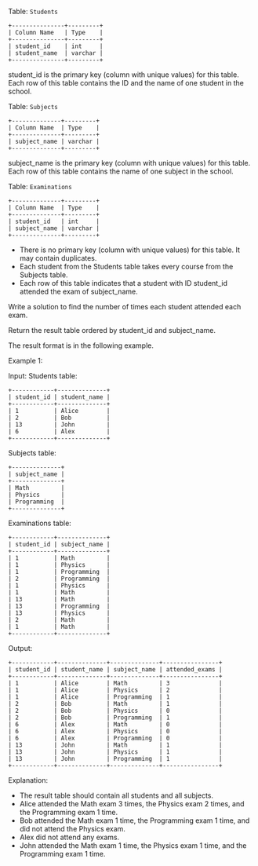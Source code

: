 Table: `Students`
```
+---------------+---------+
| Column Name   | Type    |
+---------------+---------+
| student_id    | int     |
| student_name  | varchar |
+---------------+---------+
```
student_id is the primary key (column with unique values) for this table.
Each row of this table contains the ID and the name of one student in the school.
 

Table: `Subjects`
```
+--------------+---------+
| Column Name  | Type    |
+--------------+---------+
| subject_name | varchar |
+--------------+---------+
```
subject_name is the primary key (column with unique values) for this table.
Each row of this table contains the name of one subject in the school.
 

Table: `Examinations`
```
+--------------+---------+
| Column Name  | Type    |
+--------------+---------+
| student_id   | int     |
| subject_name | varchar |
+--------------+---------+
```
- There is no primary key (column with unique values) for this table. It may contain duplicates.
- Each student from the Students table takes every course from the Subjects table.
- Each row of this table indicates that a student with ID student_id attended the exam of subject_name. 

Write a solution to find the number of times each student attended each exam.

Return the result table ordered by student_id and subject_name.

The result format is in the following example.

 

Example 1:

Input: 
Students table:
```
+------------+--------------+
| student_id | student_name |
+------------+--------------+
| 1          | Alice        |
| 2          | Bob          |
| 13         | John         |
| 6          | Alex         |
+------------+--------------+
```
Subjects table:
```
+--------------+
| subject_name |
+--------------+
| Math         |
| Physics      |
| Programming  |
+--------------+
```
Examinations table:
```
+------------+--------------+
| student_id | subject_name |
+------------+--------------+
| 1          | Math         |
| 1          | Physics      |
| 1          | Programming  |
| 2          | Programming  |
| 1          | Physics      |
| 1          | Math         |
| 13         | Math         |
| 13         | Programming  |
| 13         | Physics      |
| 2          | Math         |
| 1          | Math         |
+------------+--------------+
```
Output: 
```
+------------+--------------+--------------+----------------+
| student_id | student_name | subject_name | attended_exams |
+------------+--------------+--------------+----------------+
| 1          | Alice        | Math         | 3              |
| 1          | Alice        | Physics      | 2              |
| 1          | Alice        | Programming  | 1              |
| 2          | Bob          | Math         | 1              |
| 2          | Bob          | Physics      | 0              |
| 2          | Bob          | Programming  | 1              |
| 6          | Alex         | Math         | 0              |
| 6          | Alex         | Physics      | 0              |
| 6          | Alex         | Programming  | 0              |
| 13         | John         | Math         | 1              |
| 13         | John         | Physics      | 1              |
| 13         | John         | Programming  | 1              |
+------------+--------------+--------------+----------------+
```
Explanation: 
- The result table should contain all students and all subjects.
- Alice attended the Math exam 3 times, the Physics exam 2 times, and the Programming exam 1 time.
- Bob attended the Math exam 1 time, the Programming exam 1 time, and did not attend the Physics exam.
- Alex did not attend any exams.
- John attended the Math exam 1 time, the Physics exam 1 time, and the Programming exam 1 time.
